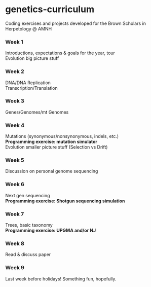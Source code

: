 # genetics-curriculum
Coding exercises and projects developed for the Brown Scholars in Herpetology @ AMNH

### Week 1
Introductions, expectations & goals for the year, tour  
Evolution big picture stuff

### Week 2
DNA/DNA Replication  
Transcription/Translation

### Week 3
Genes/Genomes/mt Genomes

### Week 4
Mutations (synonymous/nonsynonymous, indels, etc.)  
**Programming exercise: mutation simulator**  
Evolution smaller picture stuff (Selection vs Drift)

### Week 5
Discussion on personal genome sequencing

### Week 6
Next gen sequencing  
**Programming exercise: Shotgun sequencing simulation**

### Week 7
Trees, basic taxonomy  
**Programming exercise: UPGMA and/or NJ**

### Week 8
Read & discuss paper

### Week 9
Last week before holidays! Something fun, hopefully.
